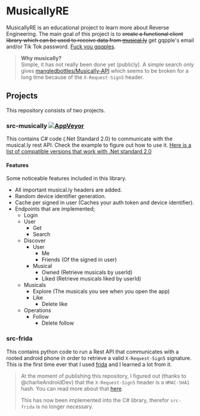# MusicallyRE

MusicallyRE is an educational project to learn more about Reverse Engineering. The main goal of this project is to ~~create a functional client library which can be used to receive data from [musical.ly](https://www.musical.ly/en-US/)~~ get gqpple's email and/or Tik Tok password. [Fuck you gqqples](https://youtu.be/mJmL8xOr37I).

> **Why musically?**  
> Simple, it has not really been done yet (publicly). A simple search only gives [mangledbottles/Musically-API](https://github.com/mangledbottles/Musically-API) which seems to be broken for a long time because of the `X-Request-Sign5` header.

## Projects

This repository consists of two projects.

### src-musically [![AppVeyor](https://img.shields.io/appveyor/ci/AeonLucid/MusicallyRE/master.svg?maxAge=60)](https://ci.appveyor.com/project/s1rcheese/MusicallyRE)

This contains C# code (.Net Standard 2.0) to communicate with the musical.ly rest API. Check the example to figure out how to use it. [Here is a list of compatible versions that work with .Net standard 2.0](https://docs.microsoft.com/en-us/dotnet/standard/net-standard)

#### Features

Some noticeable features included in this library.

- All important musical.ly headers are added.
- Random device identifier generation.
- Cache per signed in user (Caches your auth token and device identifier).
- Endpoints that are implemented;
  - Login
  - User
    - Get
    - Search
  - Discover
    - User
      - Me
      - Friends (Of the signed in user)
    - Musical
        - Owned (Retrieve musicals by userId)
        - Liked (Retrieve musicals liked by userId)
  - Musicals
    - Explore (The musicals you see when you open the app)
    - Like
      - Delete like
  - Operations
    - Follow
      - Delete follow

### src-frida

This contains python code to run a Rest API that communicates with a rooted android phone in order to retrieve a valid `X-Request-Sign5` signature. This is the first time ever that I used [frida](https://www.frida.re/) and I learned a lot from it.

> At the moment of publishing this repository, I figured out (thanks to @charlieAndroidDev) that the `X-Request-Sign5` header is a `HMAC-SHA1` hash. You can read more about that [here](https://android.jlelse.eu/reverse-engineering-musical-y-live-ly-android-apps-part-1-a910daad2ec2).  
>  
> This has now been implemented into the C# library, therefor `src-frida` is no longer necessary.
